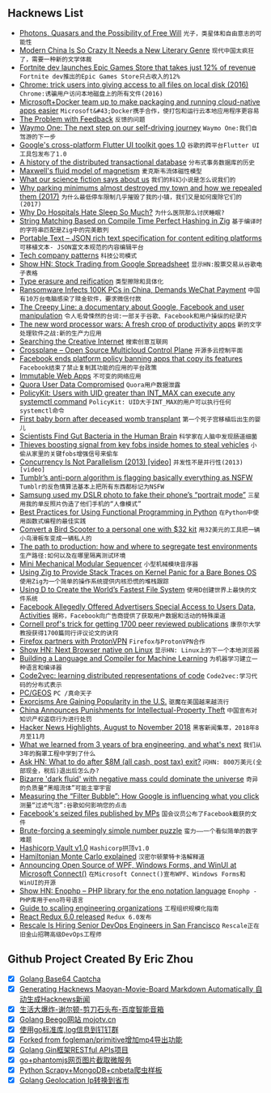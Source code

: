## Hacknews List


- [Photons, Quasars and the Possibility of Free Will](https://blogs.scientificamerican.com/observations/photons-quasars-and-the-possibility-of-free-will/)  `光子，类星体和自由意志的可能性`
- [Modern China Is So Crazy It Needs a New Literary Genre](https://lithub.com/modern-china-is-so-crazy-it-needs-a-new-literary-genre/)  `现代中国太疯狂了，需要一种新的文学体裁`
- [Fortnite dev launches Epic Games Store that takes just 12% of revenue](https://venturebeat.com/2018/12/04/fortnite-dev-launches-epic-games-store-that-takes-just-12-of-revenue/)  `Fortnite dev推出的Epic Games Store只占收入的12%`
- [Chrome: trick users into giving access to all files on local disk (2016)](https://bugs.chromium.org/p/chromium/issues/detail?id=637098)  `Chrome:诱骗用户访问本地磁盘上的所有文件(2016)`
- [Microsoft&#43;Docker team up to make packaging and running cloud-native apps easier](https://techcrunch.com/2018/12/04/microsoft-and-docker-team-up-to-make-packaging-and-running-cloud-native-applications-easier/)  `Microsoft&#43;Docker携手合作，使打包和运行云本地应用程序更容易`
- [The Problem with Feedback](https://www.theatlantic.com/technology/archive/2018/11/why-ratings-and-feedback-forms-dont-work/575455/)  `反馈的问题`
- [Waymo One: The next step on our self-driving journey](https://medium.com/waymo/waymo-one-the-next-step-on-our-self-driving-journey-6d0c075b0e9b)  `Waymo One:我们自驾游的下一步`
- [Google&#39;s cross-platform Flutter UI toolkit goes 1.0](https://techcrunch.com/2018/12/04/googles-cross-platform-flutter-ui-toolkit-hits-version-1-0/)  `谷歌的跨平台Flutter UI工具包发布了1.0`
- [A history of the distributed transactional database](https://www.infoq.com/articles/relational-nosql-fauna)  `分布式事务数据库的历史`
- [Maxwell&#39;s fluid model of magnetism](https://arxiv.org/abs/1502.05926)  `麦克斯韦流体磁性模型`
- [What our science fiction says about us](http://www.bbc.com/culture/story/20181203-what-our-science-fiction-says-about-us)  `我们的科幻小说是怎么说我们的`
- [Why parking minimums almost destroyed my town and how we repealed them (2017)](https://www.strongtowns.org/journal/2017/11/22/how-parking-minimums-almost-destroyed-my-hometown-and-how-we-repealed-them)  `为什么最低停车限制几乎摧毁了我的小镇，我们又是如何废除它们的(2017)`
- [Why Do Hospitals Hate Sleep So Much?](https://www.motherjones.com/kevin-drum/2018/12/why-do-hospitals-hate-sleep-so-much/)  `为什么医院那么讨厌睡眠?`
- [String Matching Based on Compile Time Perfect Hashing in Zig](https://andrewkelley.me/post/string-matching-comptime-perfect-hashing-zig.html)  `基于编译时的字符串匹配是Zig中的完美散列`
- [Portable Text – JSON rich text specification for content editing platforms](https://github.com/portabletext/portabletext)  `可移植文本- JSON富文本规范的内容编辑平台`
- [Tech company patterns](https://richg42.blogspot.com/2018/10/types-of-tech-companies.html)  `科技公司模式`
- [Show HN: Stock Trading from Google Spreadsheet](item?id=18606766)  `显示HN:股票交易从谷歌电子表格`
- [Type erasure and reification](https://eli.thegreenplace.net/2018/type-erasure-and-reification/)  `类型擦除和具体化`
- [Ransomware Infects 100K PCs in China, Demands WeChat Payment](https://movaxbx.ru/2018/12/05/ransomware-infects-100k-pcs-in-china-demands-wechat-payment/)  `中国有10万台电脑感染了赎金软件，要求微信付款`
- [The Creepy Line: a documentary about Google, Facebook and user manipulation](https://www.thecreepyline.com/)  `令人毛骨悚然的台词:一部关于谷歌、Facebook和用户操纵的纪录片`
- [The new word processor wars: A fresh crop of productivity apps](https://www.geekwire.com/2018/new-word-processor-wars-fresh-crop-productivity-apps-trying-reinvent-workday/)  `新的文字处理软件之战:新的生产力应用`
- [Searching the Creative Internet](https://crawshaw.io/blog/searching-the-creative-internet)  `搜索创意互联网`
- [Crossplane – Open Source Multicloud Control Plane](https://blog.upbound.io/introducing-crossplane-open-source-multicloud-control-plane/)  `开源多云控制平面`
- [Facebook ends platform policy banning apps that copy its features](https://techcrunch.com/2018/12/04/facebook-allows-competitors/)  `Facebook结束了禁止复制其功能的应用的平台政策`
- [Immutable Web Apps](https://immutablewebapps.org/)  `不可变的网络应用`
- [Quora User Data Compromised](https://blog.quora.com/Quora-Security-Update?share=1)  `Quora用户数据泄露`
- [PolicyKit: Users with UID greater than INT_MAX can execute any systemctl command](https://gitlab.freedesktop.org/polkit/polkit/issues/74)  `PolicyKit: UID大于INT_MAX的用户可以执行任何systemctl命令`
- [First baby born after deceased womb transplant](https://www.bbc.com/news/health-46438396)  `第一个死子宫移植后出生的婴儿`
- [Scientists Find Gut Bacteria in the Human Brain](http://nautil.us/issue/66/clockwork/are-there-bacteria-in-your-brain)  `科学家在人脑中发现肠道细菌`
- [Thieves boosting signal from key fobs inside homes to steal vehicles](https://www.cbc.ca/news/canada/toronto/car-thefts-rising-1.4930890)  `小偷从家里的关键fobs增强信号来偷车`
- [Concurrency Is Not Parallelism (2013) [video]](https://www.youtube.com/watch?v=cN_DpYBzKso)  `并发性不是并行性(2013)[video]`
- [Tumblr’s anti-porn algorithm is flagging basically everything as NSFW](https://www.dailydot.com/parsec/tumblr-nsfw-algorithm-flagging-2018/)  `Tumblr的反色情算法基本上把所有东西都标记为NSFW`
- [Samsung used my DSLR photo to fake their phone’s “portrait mode”](https://www.diyphotography.net/samsung-used-my-dslr-photo-to-fake-their-phones-portrait-mode/)  `三星用我的单反照片伪造了他们手机的“人像模式”`
- [Best Practices for Using Functional Programming in Python](https://kite.com/blog/python/functional-programming)  `在Python中使用函数式编程的最佳实践`
- [Convert a Bird Scooter to a personal one with $32 kit](https://scootertalk.org/viewtopic.php?p=1643&amp;fbclid=IwAR0-b9xJKny5r5adXwc6gocfXbqZ9scA1fpgX5t8L7f7afbT9RZU33Exqnk#p1643)  `用32美元的工具把一辆小鸟滑板车变成一辆私人的`
- [The path to production: how and where to segregate test environments](https://circleci.com/blog/path-to-production-how-and-where-to-segregate-test-environments/)  `生产路径:如何以及在哪里隔离测试环境`
- [Mini Mechanical Modular Sequencer](https://www.youtube.com/watch?v=45-4xLrRMqg)  `小型机械模块音序器`
- [Using Zig to Provide Stack Traces on Kernel Panic for a Bare Bones OS](https://andrewkelley.me/post/zig-stack-traces-kernel-panic-bare-bones-os.html)  `使用Zig为一个简单的操作系统提供内核恐慌的堆栈跟踪`
- [Using D to Create the World’s Fastest File System](https://dlang.org/blog/2018/12/04/interview-liran-zvibel-of-wekaio/)  `使用D创建世界上最快的文件系统`
- [Facebook Allegedly Offered Advertisers Special Access to Users Data, Activities](https://www.washingtonpost.com/technology/2018/12/05/facebook-allegedly-offered-advertisers-special-access-users-data-activities-according-documents-released-by-british-lawmakers/)  `据称，Facebook向广告商提供了获取用户数据和活动的特殊渠道`
- [Cornell prof&#39;s trick for getting 1700 peer reviewed publications](https://andrewgelman.com/2018/11/04/cornell-prof-not-pizzagate-guy-one-quick-trick-getting-1700-peer-reviewed-publications-cv/)  `康奈尔大学教授获得1700篇同行评议论文的诀窍`
- [Firefox partners with ProtonVPN](https://premium.firefox.com/vpn/)  `Firefox与ProtonVPN合作`
- [Show HN: Next Browser native on Linux](item?id=18608454)  `显示HN: Linux上的下一个本地浏览器`
- [Building a Language and Compiler for Machine Learning](https://julialang.org/blog/2018/12/ml-language-compiler)  `为机器学习建立一种语言和编译器`
- [Code2vec: learning distributed representations of code](https://code2vec.org/)  `Code2vec:学习代码的分布式表示`
- [PC/GEOS](https://github.com/bluewaysw/pcgeos)  `PC /真命天子`
- [Exorcisms Are Gaining Popularity in the U.S.](https://www.theatlantic.com/magazine/archive/2018/12/catholic-exorcisms-on-the-rise/573943/)  `驱魔在美国越来越流行`
- [China Announces Punishments for Intellectual-Property Theft](https://www.bloomberg.com/news/articles/2018-12-04/china-announces-new-punishments-for-intellectual-property-theft)  `中国宣布对知识产权盗窃行为进行处罚`
- [Hacker News Highlights, August to November 2018](https://blog.ycombinator.com/hacker-news-highlights-august-to-november-2018/)  `黑客新闻集萃，2018年8月至11月`
- [What we learned from 3 years of bra engineering, and what&#39;s next](https://bratheory.com/what-we-learned-and-whats-next/)  `我们从3年的胸罩工程中学到了什么`
- [Ask HN: What to do after $8M (all cash, post tax) exit?](item?id=18600220)  `问HN: 800万美元(全部现金，税后)退出后怎么办?`
- [Bizarre &#39;dark fluid&#39; with negative mass could dominate the universe](https://theconversation.com/bizarre-dark-fluid-with-negative-mass-could-dominate-the-universe-what-my-research-suggests-107922)  `奇异的负质量“黑暗流体”可能主宰宇宙`
- [Measuring the “Filter Bubble”: How Google is influencing what you click](https://spreadprivacy.com/google-filter-bubble-study/)  `测量“过滤气泡”:谷歌如何影响您的点击`
- [Facebook&#39;s seized files published by MPs](https://www.bbc.co.uk/news/technology-46456695)  `国会议员公布了Facebook截获的文件`
- [Brute-forcing a seemingly simple number puzzle](https://www.nurkiewicz.com/2018/09/brute-forcing-seemingly-simple-number.html)  `蛮力——一个看似简单的数字难题`
- [Hashicorp Vault v1.0](https://www.hashicorp.com/blog/vault-1-0)  `Hashicorp拱顶v1.0`
- [Hamiltonian Monte Carlo explained](http://arogozhnikov.github.io/2016/12/19/markov_chain_monte_carlo.html)  `汉密尔顿蒙特卡洛解释道`
- [Announcing Open Source of WPF, Windows Forms, and WinUI at Microsoft Connect()](https://blogs.windows.com/buildingapps/2018/12/04/announcing-open-source-of-wpf-windows-forms-and-winui-at-microsoft-connect-2018/)  `在Microsoft Connect()宣布WPF、Windows Forms和WinUI的开源`
- [Show HN: Enophp – PHP library for the eno notation language](item?id=18599179)  `Enophp - PHP库用于eno符号语言`
- [Guide to scaling engineering organizations](https://stripe.com/atlas/guides/scaling-eng)  `工程组织规模化指南`
- [React Redux 6.0 released](https://github.com/reduxjs/react-redux/releases/tag/v6.0.0)  `Redux 6.0发布`
- [Rescale Is Hiring Senior DevOps Engineers in San Francisco](https://jobs.lever.co/rescale/5bbd7886-8b96-4bf6-a0be-c5df930b9fd3?lever-origin=applied&amp;lever-source%5B%5D=Hacker%20News)  `Rescale正在旧金山招聘高级DevOps工程师`

## Github Project Created By Eric Zhou

- [x] [Golang Base64 Captcha](https://github.com/mojocn/base64Captcha)
- [x] [Generating Hacknews Maoyan-Movie-Board Markdown Automatically 自动生成Hacknews新闻](https://github.com/dejavuzhou/md-genie)
- [x] [生活大爆炸-谢尔顿-剪刀石头布-百度智能音箱](https://github.com/mojocn/dueros-bang-game)
- [x] [Golang Beego网站 mojotv.cn](https://github.com/mojocn/www.mojotv.cn)
- [x] [使用go标准库,log信息到钉钉群](https://github.com/mojocn/dooger)
- [x] [Forked from fogleman/primitive增加mp4导出功能](https://github.com/mojocn/primitive)
- [x] [Golang Gin框架RESTful APIs项目](https://github.com/JJJJJJJerk/ezier-golang-web-api-framework)
- [x] [go+phantomjs网页图片截取微服务](https://github.com/mojocn/screen_shot)
- [x] [Python Scrapy+MongoDB+cnbeta爬虫样板](https://github.com/mojocn/scrapy_mongodb_boilerplate_cnbeta)
- [x] [Golang Geolocation Ip转换到省市](https://github.com/mojocn/ip2location)